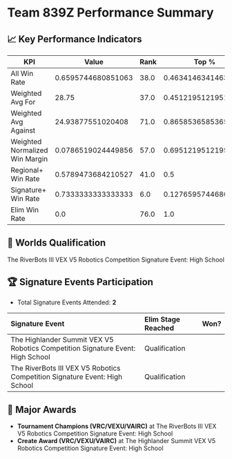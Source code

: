 # Team 839Z Performance Summary

## 📈 Key Performance Indicators
| KPI | Value | Rank | Top % |
| --- | ----- | ---- | ----- |
| All Win Rate | 0.6595744680851063 | 38.0 | 0.4634146341463415 |
| Weighted Avg For | 28.75 | 37.0 | 0.45121951219512196 |
| Weighted Avg Against | 24.93877551020408 | 71.0 | 0.8658536585365854 |
| Weighted Normalized Win Margin | 0.0786519024449856 | 57.0 | 0.6951219512195121 |
| Regional+ Win Rate | 0.5789473684210527 | 41.0 | 0.5 |
| Signature+ Win Rate | 0.7333333333333333 | 6.0 | 0.1276595744680851 |
| Elim Win Rate | 0.0 | 76.0 | 1.0 |


## 🎯 Worlds Qualification
The RiverBots III VEX V5 Robotics Competition Signature Event: High School

## 🏆 Signature Events Participation
- Total Signature Events Attended: **2**

| Signature Event | Elim Stage Reached | Won? |
|:----------------|:-------------------|:----|
| The Highlander Summit VEX V5 Robotics Competition Signature Event: High School | Qualification |  |
| The RiverBots III VEX V5 Robotics Competition Signature Event: High School | Qualification |  |


## 🥇 Major Awards
- **Tournament Champions (VRC/VEXU/VAIRC)** at The RiverBots III VEX V5 Robotics Competition Signature Event: High School
- **Create Award (VRC/VEXU/VAIRC)** at The Highlander Summit VEX V5 Robotics Competition Signature Event: High School

